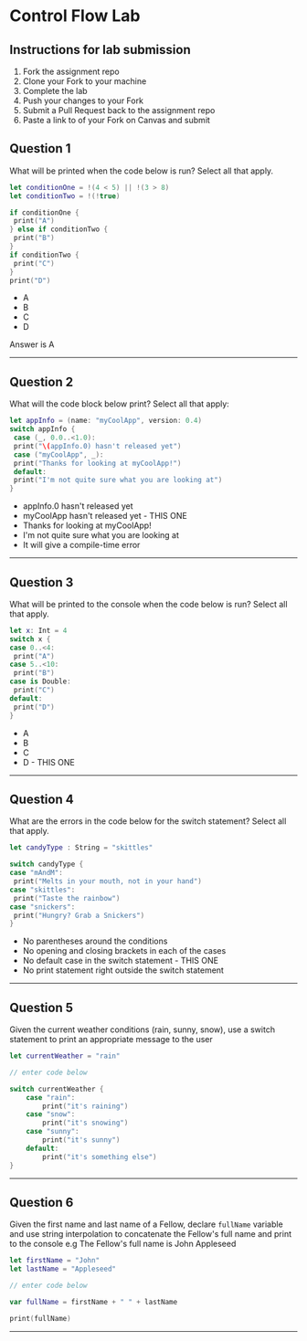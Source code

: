 # Control Flow Lab

## Instructions for lab submission

1. Fork the assignment repo
1. Clone your Fork to your machine
1. Complete the lab
1. Push your changes to your Fork
1. Submit a Pull Request back to the assignment repo
1. Paste a link to of your Fork on Canvas and submit

## Question 1

What will be printed when the code below is run?  Select all that apply.

```swift
let conditionOne = !(4 < 5) || !(3 > 8)
let conditionTwo = !(!true)

if conditionOne {
 print("A")
} else if conditionTwo {
 print("B")
}
if conditionTwo {
 print("C")
}
print("D")
```

- A
- B
- C
- D

Answer is A

***
## Question 2

What will the code block below print?  Select all that apply:

```swift
let appInfo = (name: "myCoolApp", version: 0.4)
switch appInfo {
 case (_, 0.0..<1.0):
 print("\(appInfo.0) hasn't released yet")
 case ("myCoolApp", _):
 print("Thanks for looking at myCoolApp!")
 default:
 print("I'm not quite sure what you are looking at")
}
```

- appInfo.0 hasn't released yet
- myCoolApp hasn't released yet - THIS ONE
- Thanks for looking at myCoolApp!
- I'm not quite sure what you are looking at
- It will give a compile-time error

***
## Question 3

What will be printed to the console when the code below is run?  Select all that apply.

```swift
let x: Int = 4
switch x {
case 0..<4:
 print("A")
case 5..<10:
 print("B")
case is Double:
 print("C")
default:
 print("D")
}
```

- A
- B
- C
- D - THIS ONE

***
## Question 4

What are the errors in the code below for the switch statement? Select all that apply.

```swift
let candyType : String = "skittles"

switch candyType {
case "mAndM":
 print("Melts in your mouth, not in your hand")
case "skittles":
 print("Taste the rainbow")
case "snickers":
 print("Hungry? Grab a Snickers")
}
```

- No parentheses around the conditions
- No opening and closing brackets in each of the cases
- No default case in the switch statement - THIS ONE
- No print statement right outside the switch statement

***
## Question 5

Given the current weather conditions (rain, sunny, snow), use a switch statement to print an appropriate message to the user

```swift
let currentWeather = "rain"

// enter code below

switch currentWeather {
    case "rain":
        print("it's raining")
    case "snow":
        print("it's snowing")
    case "sunny":
        print("it's sunny")
    default:
        print("it's something else")
}
```



***
## Question 6

Given the first name and last name of a Fellow, declare `fullName` variable and use string interpolation to concatenate the Fellow's full name and print to the console e.g The Fellow's full name is John Appleseed

```swift
let firstName = "John"
let lastName = "Appleseed"

// enter code below

var fullName = firstName + " " + lastName 

print(fullName)
```

***
